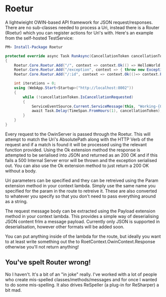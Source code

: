 # Roetur

A lightwieight OWIN-based API framework for JSON request/responses. There are no sub-classes needed to process a Uri, instead there is a Router (Roetur) which you can register actions for Uri's with. Here's an example from the self-hosted TestService:

```PowerShell
PM> Install-Package Roetur
```

```C#
protected override async Task RunAsync(CancellationToken cancellationToken)
{
    Roetur.Core.Roetur.Add("/", context => context.Ok(() => HelloWorld.SayHello()));
    Roetur.Core.Roetur.Add("/exception", context => { throw new Exception(); });
    Roetur.Core.Roetur.Add("/:id", context => context.Ok(()=> context.Param<int>(":id")));

    int iterations = 0;
    using (WebApp.Start<Startup>("http://localhost:8002"))
    {
        while (!cancellationToken.IsCancellationRequested)
        {
            ServiceEventSource.Current.ServiceMessage(this, "Working-{0}", iterations++);
            await Task.Delay(TimeSpan.FromHours(1), cancellationToken);
        }
    }
}
```

Every request to the OwinServer is passed through the Roetur. This will attempt to match the Uri's AbsolutePath along with the HTTP Verb of the request and if a match is found it will be processed using the relevant function provided. Using the Ok<T> extension method the response is attempted to be serialised into JSON and returned as an 200 OK and if this fails a 500 Internal Server error will be thrown and the exception serialised out. You can also use the Ok extension method to just return a 200 OK without a body.

Uri parameters can be specified and they can be retreived using the Param<T> extension method in your context lambda. Simply use the same name you specified for the param in the route to retreive it. These are also converted to whatever you specify so that you don't need to pass everything around as a string.

The request message body can be extracted using the Payload<T> extension method in your context lambda. This provides a simple way of deserialising JSON content frlm a message payload. Currently only JSON is supported in deserialisation, however other formats will be added soon.

You can put anything inside of the lambda for the route, but ideally you want to at least write something out the to RoetContext.OwinContext.Response otherwise you'll not return anything!

## You've spelt Router wrong!

No I haven't. It's a bit of an "in joke" really. I've worked with a lot of people who create mis-spelled classes/methods/messages and for once I wanted to do some mis-spelling. It also drives ReSpeller (a plug-in for ReSharper) a bit mad.
